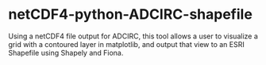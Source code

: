 netCDF4-python-ADCIRC-shapefile
===============================

Using a netCDF4 file output for ADCIRC, this tool allows a user to visualize a grid with a contoured layer in matplotlib, and output that view to an ESRI Shapefile using Shapely and Fiona.
